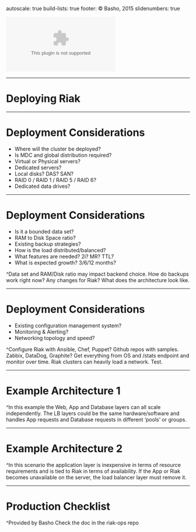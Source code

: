 autoscale: true
build-lists: true
footer: © Basho, 2015
slidenumbers: true

![fit](design-assets/Basho-Logos/eps/basho-logo-color-horiz.eps)

---


# Deploying Riak

---

# Deployment Considerations

* Where will the cluster be deployed?
* Is MDC and global distribution required?
* Virtual or Physical servers?
* Dedicated servers?
* Local disks? DAS? SAN?
* RAID 0 / RAID 1 / RAID 5 / RAID 6?
* Dedicated data drives?

---

# Deployment Considerations

* Is it a bounded data set?
* RAM to Disk Space ratio?
* Existing backup strategies?
* How is the load distributed/balanced?
* What features are needed? 2i? MR? TTL?
* What is expected growth? 3/6/12 months?

^Data set and RAM/Disk ratio may impact backend choice. How do backups work right now? Any changes for Riak? What does the architecture look like. 

---

# Deployment Considerations

* Existing configuration management system?
* Monitoring & Alerting?
* Networking topology and speed?

^Configure Riak with Ansible, Chef, Puppet? Github repos with samples. Zabbix, DataDog, Graphite? Get everything from OS and /stats endpoint and monitor over time. Riak clusters can heavily load a network. Test. 

---

# Example Architecture 1

^In this example the Web, App and Database layers can all scale independently. The LB layers could be the same hardware/software and handles App requests and Database requests in different ‘pools’ or groups. 

---

# Example Architecture 2

^In this scenario the application layer is inexpensive in terms of resource requirements and is tied to Riak in terms of availability. If the App or Riak becomes unavailable on the server, the load balancer layer must remove it. 

---

# Production Checklist

^Provided by Basho Check the doc in the riak-ops repo 


